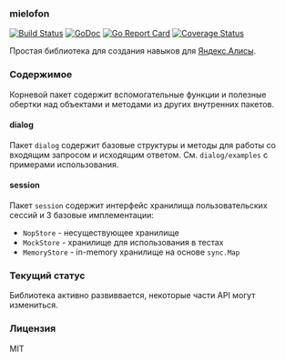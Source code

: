### mielofon

[![Build Status](https://travis-ci.org/bbrodriges/mielofon.svg?branch=master)](https://travis-ci.org/bbrodriges/mielofon)
[![GoDoc](https://godoc.org/github.com/bbrodriges/mielofon?status.svg)](https://godoc.org/github.com/bbrodriges/mielofon)
[![Go Report Card](https://goreportcard.com/badge/github.com/bbrodriges/mielofon)](https://goreportcard.com/report/github.com/bbrodriges/mielofon)
[![Coverage Status](https://coveralls.io/repos/github/bbrodriges/mielofon/badge.svg?branch=master)](https://coveralls.io/github/bbrodriges/mielofon?branch=master)

Простая библиотека для создания навыков для [Яндекс.Алисы](https://alice.yandex.ru).

### Содержимое

Корневой пакет содержит вспомогательные функции и полезные обертки над объектами и методами из других внутренних пакетов.

#### dialog

Пакет `dialog` содержит базовые структуры и методы для работы со входящим запросом и исходящим ответом. См. `dialog/examples` с примерами использования.

#### session

Пакет `session` содержит интерфейс хранилища пользовательских сессий и 3 базовые имплементации:

- `NopStore` - несуществующее хранилище
- `MockStore` - хранилище для использования в тестах
- `MemoryStore` - in-memory хранилище на основе `sync.Map`

### Текущий статус

Библиотека активно развиввается, некоторые части API могут измениться.

### Лицензия

MIT